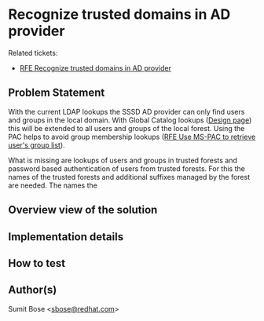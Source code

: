 # Recognize trusted domains in AD provider

Related tickets:

  - [RFE Recognize trusted domains in AD provider](https://pagure.io/SSSD/sssd/issue/364)

## Problem Statement

With the current LDAP lookups the SSSD AD provider can only find users and groups in the local domain. With Global Catalog lookups ([Design page](https://docs.pagure.org/SSSD.sssd/design_pages/global_catalog_lookups.html)) this will be extended to all users and groups of the local forest. Using the PAC helps to avoid group membership lookups ([RFE Use MS-PAC to retrieve user's group list](https://pagure.io/SSSD/sssd/issue/1558)).

What is missing are lookups of users and groups in trusted forests and password based authentication of users from trusted forests. For this the names of the trusted forests and additional suffixes managed by the forest are needed. The names the

## Overview view of the solution

## Implementation details

## How to test

## Author(s)

Sumit Bose \<sbose@redhat.com\>
